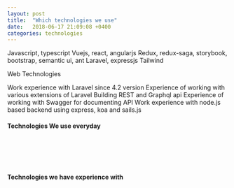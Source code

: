 ```yaml
---
layout: post
title:  "Which technologies we use"
date:   2018-06-17 21:09:08 +0400
categories: technologies
---
```

<link rel="stylesheet" href="https://cdn.rawgit.com/konpa/devicon/df6431e323547add1b4cf45992913f15286456d3/devicon.min.css">
Javascript, typescript
Vuejs, react, angularjs
Redux, redux-saga, storybook, bootstrap, semantic ui, ant
Laravel,
expressjs
Tailwind

Web Technologies




Work experience with Laravel since 4.2 version
Experience of working with various extensions of Laravel
Building REST and Graphql api
Experience of working with Swagger for documenting API
Work experience with node.js based backend using express, koa and sails.js

#### Technologies We use everyday
<!-- in your body -->
<div style="font-size:100px">
  
  <i class="devicon-amazonwebservices-plain-wordmark colored" title="Amazon Web Services"></i>
  <i class="devicon-angularjs-plain colored" title="Angularjs"></i>
  <i class="devicon-apache-plain-wordmark colored" title="Apache"></i>
  <i class="devicon-babel-plain colored" title="Babel"></i>
  <i class="devicon-backbonejs-plain-wordmark colored" title="BackboneJS"></i>
  <i class="devicon-bootstrap-plain-wordmark colored" title="Twitter Bootstrap"></i>
  <i class="devicon-bower-line-wordmark colored" title="Bower"></i>
  <i class="devicon-codeigniter-plain-wordmark colored"></i>
  <i class="devicon-css3-plain-wordmark colored"></i>
  <i class="devicon-d3js-plain colored"></i>
  <i class="devicon-docker-plain-wordmark colored"></i>
  <i class="devicon-doctrine-plain-wordmark colored"></i>
  <i class="devicon-express-original-wordmark colored"></i>
  <i class="devicon-foundation-plain-wordmark colored"></i>
  <i class="devicon-git-plain-wordmark colored"></i>
  <i class="devicon-grunt-plain-wordmark colored"></i>
  <i class="devicon-gulp-plain colored"></i>
  <i class="devicon-html5-plain-wordmark colored"></i>
  <i class="devicon-jasmine-plain-wordmark colored"></i>
  <i class="devicon-jquery-plain-wordmark colored"></i>
  <i class="devicon-laravel-plain-wordmark colored"></i>
  <i class="devicon-meteor-plain-wordmark colored"></i>
  <i class="devicon-mongodb-plain-wordmark colored"></i>
  <i class="devicon-mysql-plain-wordmark colored"></i>
  <i class="devicon-nginx-original-wordmark colored"></i>
  <i class="devicon-nodejs-plain-wordmark colored"></i>
  <i class="devicon-php-plain colored"></i>
  <i class="devicon-protractor-plain-wordmark colored"></i>
  <i class="devicon-react-original-wordmark colored"></i>
  <i class="devicon-rails-plain-wordmark colored"></i>
  <i class="devicon-ruby-plain-wordmark colored"></i>
  <i class="devicon-redis-plain-wordmark colored"></i>
  <i class="devicon-sass-original colored"></i>
  <i class="devicon-sequelize-plain-wordmark colored"></i>
  <i class="devicon-symfony-original-wordmark colored"></i>
  <i class="devicon-trello-plain-wordmark colored"></i>
  <i class="devicon-typescript-plain colored"></i>
  <i class="devicon-ubuntu-plain-wordmark colored"></i>
  <i class="devicon-vuejs-plain-wordmark colored"></i>
  <i class="devicon-webpack-plain-wordmark colored"></i>
  <i class="devicon-yii-plain-wordmark colored"></i>
  <i class="devicon-zend-plain-wordmark colored"></i>
</div>


#### Technologies we have experience with

<div style="font-size:100px">
</div>
